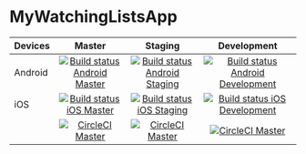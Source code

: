 # MyWatchingListsApp

| Devices | Master                                                                 | Staging                                                               | Development                                                              |
| ------- |:----------------------------------------------------------------------:|:---------------------------------------------------------------------:|:------------------------------------------------------------------------:|
| Android | [![Build status Android Master][Build_A_Master]](https://appcenter.ms) | [![Build status Android Staging][Build_A_Stag]](https://appcenter.ms) | [![Build status Android Development][Build_A_Dev]](https://appcenter.ms) |
| iOS     | [![Build status iOS Master][Build_i_Master]](https://appcenter.ms)     | [![Build status iOS Staging][Build_i_Stag]](https://appcenter.ms)     | [![Build status iOS Development][Build_i_Dev]](https://appcenter.ms)     |
|         | [![CircleCI Master][Circle_Master]](https://circleci.com/gh/yoieh)     | [![CircleCI Master][Circle_Stag]](https://circleci.com/gh/yoieh)      | [![CircleCI Master][Circle_Dev]](https://circleci.com/gh/yoieh)          |

[Build_A_Master]:https://build.appcenter.ms/v0.1/apps/6f2bf77f-8a86-4a70-9e69-187012631734/branches/master/badge
[Build_A_Stag]:https://build.appcenter.ms/v0.1/apps/6f2bf77f-8a86-4a70-9e69-187012631734/branches/staging/badge
[Build_A_Dev]:https://build.appcenter.ms/v0.1/apps/6f2bf77f-8a86-4a70-9e69-187012631734/branches/development/badge

[Build_i_Master]:https://build.appcenter.ms/v0.1/apps/50fcda1c-7287-4a83-bb21-13f06d18989d/branches/master/badge
[Build_i_Stag]:https://build.appcenter.ms/v0.1/apps/50fcda1c-7287-4a83-bb21-13f06d18989d/branches/staging/badge
[Build_i_Dev]:https://build.appcenter.ms/v0.1/apps/50fcda1c-7287-4a83-bb21-13f06d18989d/branches/development/badge

[Circle_Master]:https://circleci.com/gh/yoieh/MyWatchingListsApp/tree/master.svg?style=shield
[Circle_Stag]:https://circleci.com/gh/yoieh/MyWatchingListsApp/tree/master.svg?style=shield
[Circle_Dev]:https://circleci.com/gh/yoieh/MyWatchingListsApp/tree/master.svg?style=shield
